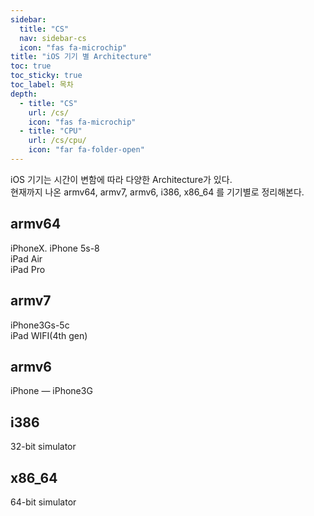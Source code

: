 ```yaml
---
sidebar:
  title: "CS"
  nav: sidebar-cs
  icon: "fas fa-microchip"
title: "iOS 기기 별 Architecture"
toc: true
toc_sticky: true
toc_label: 목차
depth: 
  - title: "CS"
    url: /cs/
    icon: "fas fa-microchip"
  - title: "CPU"
    url: /cs/cpu/
    icon: "far fa-folder-open"
---
```


iOS 기기는 시간이 변함에 따라 다양한 Architecture가 있다.  
현재까지 나온 armv64, armv7, armv6, i386, x86_64 를 기기별로 정리해본다.

## armv64
iPhoneX. 
iPhone 5s-8  
iPad Air  
iPad Pro

## armv7
iPhone3Gs-5c  
iPad WIFI(4th gen)

## armv6
iPhone — iPhone3G

## i386
32-bit simulator

## x86_64
64-bit simulator
